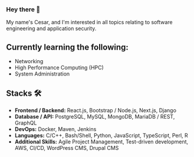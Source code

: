 ### Hey there 👋

My name's Cesar, and I'm interested in all topics relating to software engineering and application security.

## Currently learning the following:
- Networking
- High Performance Computing (HPC)
- System Administration

## Stacks 🛠
- **Frontend / Backend:** React.js, Bootstrap / Node.js, Next.js, Django
- **Database / API:** PostgreSQL, MySQL, MongoDB, MariaDB / REST, GraphQL
- **DevOps:** Docker, Maven, Jenkins
- **Languages:** C/C++, Bash/Shell, Python, JavaScript, TypeScript, Perl, R
- **Additional Skills:** Agile Project Management, Test-driven development, AWS, CI/CD, WordPress CMS, Drupal CMS




